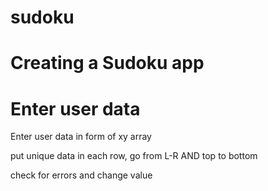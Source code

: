 # sudoku
# Creating a Sudoku app
# Enter user data

Enter user data in form of xy array 

put unique data in each row, go from L-R AND top to bottom

check for errors and change value 

